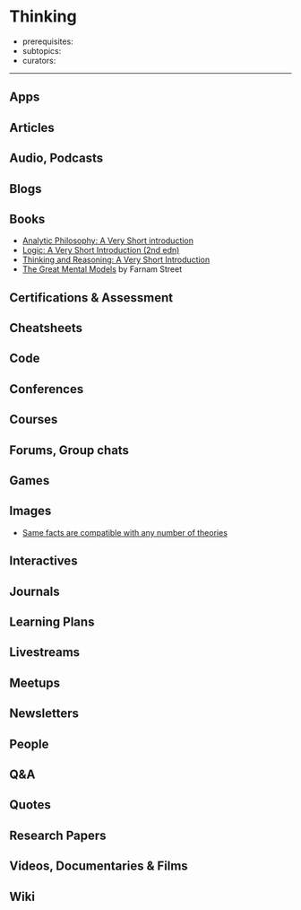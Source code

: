 # Thinking

- prerequisites:
- subtopics: 
- curators: 

------

## Apps

## Articles

## Audio, Podcasts

## Blogs

## Books

- [Analytic Philosophy: A Very Short introduction](http://www.veryshortintroductions.com/abstract/10.1093/actrade/9780198778028.001.0001/actrade-9780198778028?rskey=MLPnxI&result=28)
- [Logic: A Very Short Introduction (2nd edn)](http://www.veryshortintroductions.com/abstract/10.1093/actrade/9780198811701.001.0001/actrade-9780198811701?rskey=rtROx3&result=348)
- [Thinking and Reasoning: A Very Short Introduction](http://www.veryshortintroductions.com/abstract/10.1093/actrade/9780198787259.001.0001/actrade-9780198787259?rskey=P9EWzI&result=561)
- [The Great Mental Models](https://fs.blog/tgmm/) by Farnam Street

## Certifications & Assessment

## Cheatsheets

## Code

## Conferences

## Courses

## Forums, Group chats

## Games

## Images

- [Same facts are compatible with any number of theories](https://twitter.com/neurosocialself/status/1116167942578659328)

## Interactives

## Journals

## Learning Plans

## Livestreams

## Meetups

## Newsletters

## People

## Q&A

## Quotes

## Research Papers

## Videos, Documentaries & Films

## Wiki
